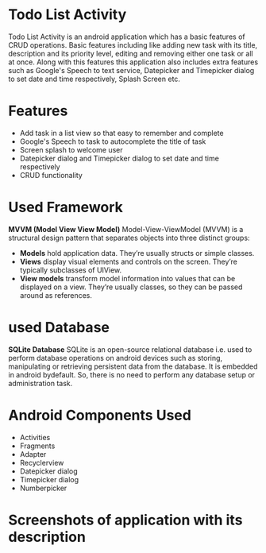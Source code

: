 # Todo List Activity
Todo List Activity is an android application which has a basic features of CRUD operations. Basic features including like adding new task with its title, description and its priority level, editing and removing either one task or all at once. Along with this features this application also includes extra features such as Google's Speech to text service, Datepicker and Timepicker dialog to set date and time respectively, Splash Screen etc.

# Features
* Add task in a list view so that easy to remember and complete
* Google's Speech to task to autocomplete the title of task
* Screen splash to welcome user
* Datepicker dialog and Timepicker dialog to set date and time respectively
* CRUD functionality

# Used Framework
**MVVM (Model View View Model)**
Model-View-ViewModel (MVVM) is a structural design pattern that separates objects into three distinct groups:

* **Models** hold application data. They’re usually structs or simple classes.
* **Views** display visual elements and controls on the screen. They’re typically subclasses of UIView.
* **View models** transform model information into values that can be displayed on a view. They’re usually classes, so they can be passed around as references.

# used Database
**SQLite Database**
SQLite is an open-source relational database i.e. used to perform database operations on android devices such as storing, manipulating or retrieving persistent data from the database.
It is embedded in android bydefault. So, there is no need to perform any database setup or administration task.

# Android Components Used
* Activities
* Fragments
* Adapter
* Recyclerview
* Datepicker dialog
* Timepicker dialog
* Numberpicker

# Screenshots of application with its description
